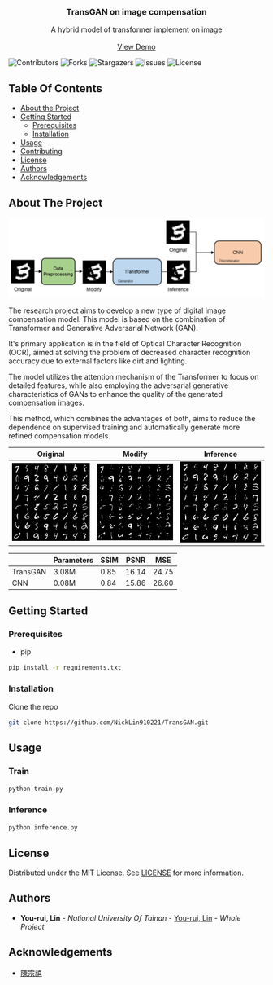 <br/>
<p align="center">
  <h3 align="center">TransGAN on image compensation</h3>

  <p align="center">
    A hybrid model of transformer implement on image
    <br/>
    <br/>
    <a href="https://dearestbee.tplinkdns.com/demo">View Demo</a>
  </p>
</p>

![Contributors](https://img.shields.io/github/contributors/NickLin910221/TransGAN?color=dark-green) ![Forks](https://img.shields.io/github/forks/NickLin910221/TransGAN?style=social) ![Stargazers](https://img.shields.io/github/stars/NickLin910221/TransGAN?style=social) ![Issues](https://img.shields.io/github/issues/NickLin910221/TransGAN) ![License](https://img.shields.io/github/license/NickLin910221/TransGAN) 

## Table Of Contents

* [About the Project](#about-the-project)
* [Getting Started](#getting-started)
  * [Prerequisites](#prerequisites)
  * [Installation](#installation)
* [Usage](#usage)
* [Contributing](#contributing)
* [License](#license)
* [Authors](#authors)
* [Acknowledgements](#acknowledgements)

## About The Project

![Screen Shot](images/Overall_Architecture.png)

The research project aims to develop a new type of digital image compensation model. This model is based on the combination of Transformer and Generative Adversarial Network (GAN). 

It's primary application is in the field of Optical Character Recognition (OCR), aimed at solving the problem of decreased character recognition accuracy due to external factors like dirt and lighting. 

The model utilizes the attention mechanism of the Transformer to focus on detailed features, while also employing the adversarial generative characteristics of GANs to enhance the quality of the generated compensation images. 

This method, which combines the advantages of both, aims to reduce the dependence on supervised training and automatically generate more refined compensation models.

|Original|Modify|Inference|
|-----|--------|--------|
|![Original](inference/2023-11-08T11:57:02/original.png)|![Modify](inference/2023-11-08T11:57:02/modify.png)|![Inference](inference/2023-11-08T11:57:02/inference.png)|

||Parameters|SSIM|PSNR|MSE|
|-----|--------|--------|--------|--------|
|TransGAN|3.08M|0.85|16.14|24.75|
|CNN|0.08M|0.84|15.86|26.60|

## Getting Started
### Prerequisites

* pip

```sh
pip install -r requirements.txt
```

### Installation

Clone the repo

```sh
git clone https://github.com/NickLin910221/TransGAN.git
```

## Usage

### Train
```sh
python train.py
```

### Inference
```sh
python inference.py
```

## License

Distributed under the MIT License. See [LICENSE](LICENSE) for more information.

## Authors

* **You-rui, Lin** - *National University Of Tainan* - [You-rui, Lin](https://github.com/NickLin910221/) - *Whole Project*

## Acknowledgements

* [陳宗禧](https://home.nutn.edu.tw/chents/index-c.html)
